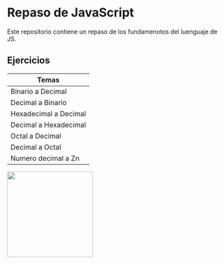 # Repaso de JavaScript

Este repositorio contiene un repaso de los fundamenotos del luenguaje de JS.

## Ejercicios

| Temas                       | 
| --------------------------- |
| Binario a Decimal           |
| Decimal a Binario           | 
| Hexadecimal a Decimal       | 
| Decimal a Hexadecimal       | 
| Octal a Decimal             | 
| Decimal a Octal             | 
| Numero decimal a Zn         | 

<img src="[https://mangusoft.com/wp-content/uploads/2020/11/recursion-icon-2865934_1280-768x768.png](https://upload.wikimedia.org/wikipedia/commons/6/6a/JavaScript-logo.png)https://upload.wikimedia.org/wikipedia/commons/6/6a/JavaScript-logo.png" width="200">
